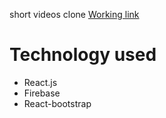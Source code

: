 
short videos clone [Working link](https://short-videos.netlify.app/)
# Technology used
- React.js
- Firebase
- React-bootstrap
